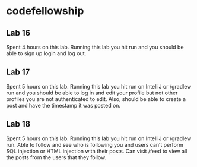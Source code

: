 # codefellowship

## Lab 16
Spent 4 hours on this lab. Running this lab you hit run and you should be able to sign up login and log out.

## Lab 17
Spent 5 hours on this lab. Running this lab you hit run on IntelliJ or /gradlew run and you should be able to log in and edit your profile but not other profiles you are not authenticated to edit. Also, should be able to create a post and have the timestamp it was posted on. 

## Lab 18
Spent 5 hours on this lab. Running this lab you hit run on IntelliJ or /gradlew run. Able to follow and see who is following you and users can’t perform SQL injection or HTML injection with their posts. Can visit /feed to view all the posts from the users that they follow.